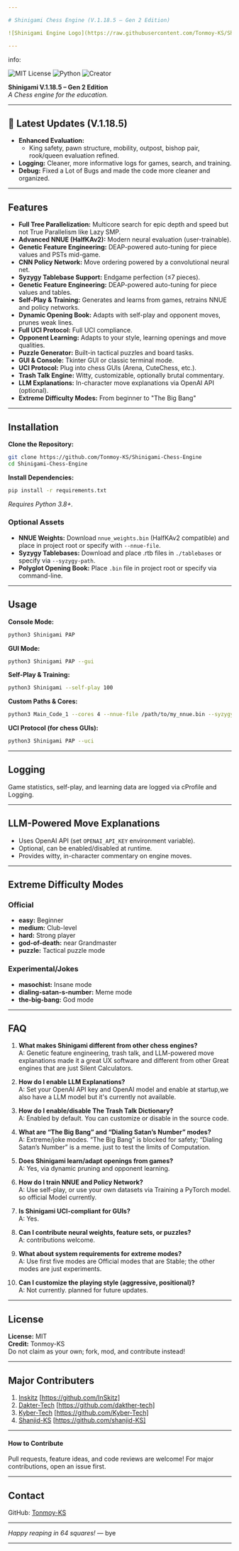 ```yaml
---

# Shinigami Chess Engine (V.1.18.5 – Gen 2 Edition)

![Shinigami Engine Logo](https://raw.githubusercontent.com/Tonmoy-KS/Shinigami-Chess-Engine/main/organizedcode/assets/file_00000000997061fab3e884fe1f6f002d_Shinigami_Logo.png)

---
```

info:

![MIT License](https://img.shields.io/badge/license-MIT-FF4136?labelColor=gray)
![Python](https://img.shields.io/badge/language-Python_3.8+-2ECC40?labelColor=gray)
![Creator](https://img.shields.io/badge/Creator_Name-Tonmoy_KS-0074D9?labelColor=gray)

**Shinigami V.1.18.5 – Gen 2 Edition**  
_A Chess engine for the education._

---

## 🚀 Latest Updates (V.1.18.5)
- **Enhanced Evaluation:**  
  - King safety, pawn structure, mobility, outpost, bishop pair, rook/queen evaluation refined.
- **Logging:** Cleaner, more informative logs for games, search, and training.
- **Debug:** Fixed a Lot of Bugs and made the code more cleaner and organized.

---

## Features


- **Full Tree Parallelization:** Multicore search for epic depth and speed but not True Parallelism like Lazy SMP.
- **Advanced NNUE (HalfKAv2):** Modern neural evaluation (user-trainable).
- **Genetic Feature Engineering:** DEAP-powered auto-tuning for piece values and PSTs mid-game.
- **CNN Policy Network:** Move ordering powered by a convolutional neural net.
- **Syzygy Tablebase Support:** Endgame perfection (≤7 pieces).
- **Genetic Feature Engineering:** DEAP-powered auto-tuning for piece values and tables.
- **Self-Play & Training:** Generates and learns from games, retrains NNUE and policy networks.
- **Dynamic Opening Book:** Adapts with self-play and opponent moves, prunes weak lines.
- **Full UCI Protocol:** Full UCI compliance.
- **Opponent Learning:** Adapts to your style, learning openings and move qualities.
- **Puzzle Generator:** Built-in tactical puzzles and board tasks.
- **GUI & Console:** Tkinter GUI or classic terminal mode.
- **UCI Protocol:** Plug into chess GUIs (Arena, CuteChess, etc.).
- **Trash Talk Engine:** Witty, customizable, optionally brutal commentary.
- **LLM Explanations:** In-character move explanations via OpenAI API (optional).
- **Extreme Difficulty Modes:** From beginner to "The Big Bang" 

---

## Installation

**Clone the Repository:**
```bash
git clone https://github.com/Tonmoy-KS/Shinigami-Chess-Engine
cd Shinigami-Chess-Engine
```

**Install Dependencies:**
```bash
pip install -r requirements.txt
```
*Requires Python 3.8+.*

### Optional Assets
- **NNUE Weights:** Download `nnue_weights.bin` (HalfKAv2 compatible) and place in project root or specify with `--nnue-file`.
- **Syzygy Tablebases:** Download and place .rtb files in `./tablebases` or specify via `--syzygy-path`.
- **Polyglot Opening Book:** Place `.bin` file in project root or specify via command-line.

---

## Usage

**Console Mode:**
```bash
python3 Shinigami PAP
```

**GUI Mode:**
```bash
python3 Shinigami PAP --gui
```

**Self-Play & Training:**
```bash
python3 Shinigami --self-play 100
```

**Custom Paths & Cores:**
```bash
python3 Main_Code_1 --cores 4 --nnue-file /path/to/my_nnue.bin --syzygy-path /path/to/my_tablebases
```

**UCI Protocol (for chess GUIs):**
```bash
python3 Shinigami PAP --uci
```

---

## Logging

Game statistics, self-play, and learning data are logged via cProfile and Logging.

---

## LLM-Powered Move Explanations

- Uses OpenAI API (set `OPENAI_API_KEY` environment variable).
- Optional, can be enabled/disabled at runtime.
- Provides witty, in-character commentary on engine moves.

---

## Extreme Difficulty Modes

### Official
- **easy:** Beginner
- **medium:** Club-level
- **hard:** Strong player
- **god-of-death:** near Grandmaster
- **puzzle:** Tactical puzzle mode

### Experimental/Jokes
- **masochist:** Insane mode
- **dialing-satan-s-number:** Meme mode
- **the-big-bang:** God mode

---

## FAQ

1. **What makes Shinigami different from other chess engines?**  
  A: Genetic feature engineering, trash talk, and LLM-powered move explanations made it a great UX software and different from other Great engines that are just Silent Calculators.

2. **How do I enable LLM Explanations?**  
  A: Set your OpenAI API key and OpenAI model and enable at startup,we also have a LLM model but it's currently not available.

3. **How do I enable/disable The Trash Talk Dictionary?**  
  A: Enabled by default. You can customize or disable in the source code.

4. **What are “The Big Bang” and “Dialing Satan’s Number” modes?**  
  A: Extreme/joke modes. “The Big Bang” is blocked for safety; “Dialing Satan’s Number” is a meme. just to test the limits of Computation.

5. **Does Shinigami learn/adapt openings from games?**  
  A: Yes, via dynamic pruning and opponent learning.

6. **How do I train NNUE and Policy Network?**  
  A: Use self-play, or use your own datasets via Training a PyTorch model. so official Model currently.

7. **Is Shinigami UCI-compliant for GUIs?**  
  A: Yes.

8. **Can I contribute neural weights, feature sets, or puzzles?**  
  A: contributions welcome.

9. **What about system requirements for extreme modes?**  
  A: Use first five modes are Official modes that are Stable; the other modes are just experiments.

10. **Can I customize the playing style (aggressive, positional)?**  
   A: Not currently. planned for future updates.

---

## License

**License:** MIT  
**Credit:** Tonmoy-KS  
Do not claim as your own; fork, mod, and contribute instead!

---

## Major Contributers

1) [Inskitz](https://github.com/InSkitz)
[https://github.com/InSkitz]
2) [Dakter-Tech](https://github.com/dakther-tech) 
[https://github.com/dakther-tech]
3) [Kyber-Tech](https://github.com/Kyber-Tech) [https://github.com/Kyber-Tech]
4) [Shanjid-KS](https://github.com/shanjid-KS) 
[https://github.com/shanjid-KS]

---

#### How to Contribute
Pull requests, feature ideas, and code reviews are welcome! For major contributions, open an issue first.

---

## Contact

GitHub: [Tonmoy-KS](https://github.com/Tonmoy-KS)

---

*Happy reaping in 64 squares!* — bye

---